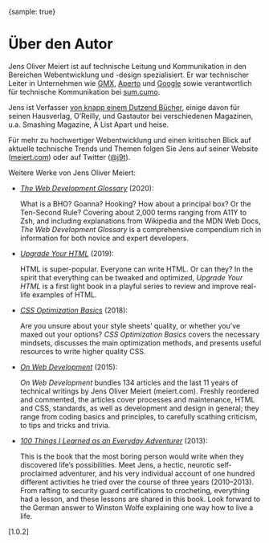 {sample: true}
# Über den Autor

Jens Oliver Meiert ist auf technische Leitung und Kommunikation in den Bereichen Webentwicklung und -design spezialisiert. Er war technischer Leiter in Unternehmen wie [GMX](https://gmx.de/), [Aperto](https://www.aperto.com/) und [Google](https://www.google.com/) sowie verantwortlich für technische Kommunikation bei [sum.cumo](https://www.sumcumo.com/).

Jens ist Verfasser [von knapp einem Dutzend Bücher](https://www.goodreads.com/author/show/13623828.Jens_Oliver_Meiert), einige davon für seinen Hausverlag, O’Reilly, und Gastautor bei verschiedenen Magazinen, u.a. Smashing Magazine, A List Apart und heise.

Für mehr zu hochwertiger Webentwicklung und einen kritischen Blick auf aktuelle technische Trends und Themen folgen Sie Jens auf seiner Website ([meiert.com](https://meiert.com/)) oder auf Twitter ([@j9t](https://twitter.com/j9t)).

Weitere Werke von Jens Oliver Meiert:

* [_The Web Development Glossary_](https://leanpub.com/web-development-glossary) (2020):

  What is a BHO? Goanna? Hooking? How about a principal box? Or the Ten-Second Rule? Covering about 2,000 terms ranging from A11Y to Zsh, and including explanations from Wikipedia and the MDN Web Docs, _The Web Development Glossary_ is a comprehensive compendium rich in information for both novice and expert developers.

* [_Upgrade Your HTML_](https://www.amazon.de/dp/B07ZNSZX49/?tag=j9t-21) (2019):

  HTML is super-popular. Everyone can write HTML. Or can they? In the spirit that everything can be tweaked and optimized, _Upgrade Your HTML_ is a first light book in a playful series to review and improve real-life examples of HTML.

* [_CSS Optimization Basics_](https://leanpub.com/css-optimization-basics) (2018):

  Are you unsure about your style sheets’ quality, or whether you’ve maxed out your options? _CSS Optimization Basics_ covers the necessary mindsets, discusses the main optimization methods, and presents useful resources to write higher quality CSS.

* [_On Web Development_](https://www.amazon.de/dp/B010PQPT90/?tag=j9t-21) (2015):

  _On Web Development_ bundles 134 articles and the last 11 years of technical writings by Jens Oliver Meiert (meiert.com). Freshly reordered and commented, the articles cover processes and maintenance, HTML and CSS, standards, as well as development and design in general; they range from coding basics and principles, to carefully scathing criticism, to tips and tricks and trivia.

* [_100 Things I Learned as an Everyday Adventurer_](https://www.amazon.de/dp/B00GAC2SJI/?tag=j9t-21) (2013):

  This is the book that the most boring person would write when they discovered life’s possibilities. Meet Jens, a hectic, neurotic self-proclaimed adventurer, and his very individual account of one hundred different activities he tried over the course of three years (2010–2013). From rafting to security guard certifications to crocheting, everything had a lesson, and these lessons are shared in this book. Look forward to the German answer to Winston Wolfe explaining one way how to live a life.

[1.0.2]
